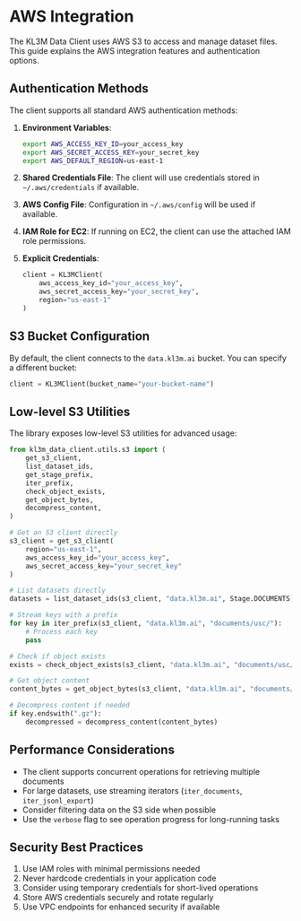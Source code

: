 # AWS Integration

The KL3M Data Client uses AWS S3 to access and manage dataset files. This guide explains the AWS integration features and authentication options.

## Authentication Methods

The client supports all standard AWS authentication methods:

1. **Environment Variables**:
   ```bash
   export AWS_ACCESS_KEY_ID=your_access_key
   export AWS_SECRET_ACCESS_KEY=your_secret_key
   export AWS_DEFAULT_REGION=us-east-1
   ```

2. **Shared Credentials File**:
   The client will use credentials stored in `~/.aws/credentials` if available.

3. **AWS Config File**:
   Configuration in `~/.aws/config` will be used if available.

4. **IAM Role for EC2**:
   If running on EC2, the client can use the attached IAM role permissions.

5. **Explicit Credentials**:
   ```python
   client = KL3MClient(
       aws_access_key_id="your_access_key",
       aws_secret_access_key="your_secret_key",
       region="us-east-1"
   )
   ```

## S3 Bucket Configuration

By default, the client connects to the `data.kl3m.ai` bucket. You can specify a different bucket:

```python
client = KL3MClient(bucket_name="your-bucket-name")
```

## Low-level S3 Utilities

The library exposes low-level S3 utilities for advanced usage:

```python
from kl3m_data_client.utils.s3 import (
    get_s3_client,
    list_dataset_ids,
    get_stage_prefix,
    iter_prefix,
    check_object_exists,
    get_object_bytes,
    decompress_content,
)

# Get an S3 client directly
s3_client = get_s3_client(
    region="us-east-1",
    aws_access_key_id="your_access_key",
    aws_secret_access_key="your_secret_key"
)

# List datasets directly
datasets = list_dataset_ids(s3_client, "data.kl3m.ai", Stage.DOCUMENTS)

# Stream keys with a prefix
for key in iter_prefix(s3_client, "data.kl3m.ai", "documents/usc/"):
    # Process each key
    pass

# Check if object exists
exists = check_object_exists(s3_client, "data.kl3m.ai", "documents/usc/123")

# Get object content
content_bytes = get_object_bytes(s3_client, "data.kl3m.ai", "documents/usc/123")

# Decompress content if needed
if key.endswith(".gz"):
    decompressed = decompress_content(content_bytes)
```

## Performance Considerations

- The client supports concurrent operations for retrieving multiple documents
- For large datasets, use streaming iterators (`iter_documents`, `iter_jsonl_export`)
- Consider filtering data on the S3 side when possible
- Use the `verbose` flag to see operation progress for long-running tasks

## Security Best Practices

1. Use IAM roles with minimal permissions needed
2. Never hardcode credentials in your application code
3. Consider using temporary credentials for short-lived operations
4. Store AWS credentials securely and rotate regularly
5. Use VPC endpoints for enhanced security if available